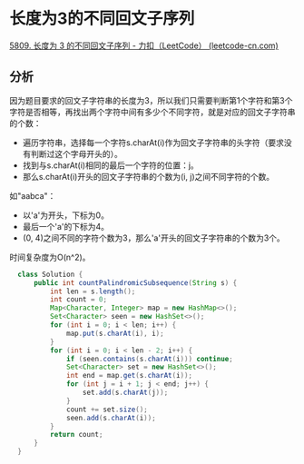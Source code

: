 # 长度为3的不同回文子序列

[5809. 长度为 3 的不同回文子序列 - 力扣（LeetCode） (leetcode-cn.com)](https://leetcode-cn.com/problems/unique-length-3-palindromic-subsequences/)

## 分析

因为题目要求的回文子字符串的长度为3，所以我们只需要判断第1个字符和第3个字符是否相等，再找出两个字符中间有多少个不同字符，就是对应的回文子字符串的个数：

*   遍历字符串，选择每一个字符s.charAt(i)作为回文子字符串的头字符（要求没有判断过这个字母开头的）。
*   找到与s.charAt(i)相同的最后一个字符的位置：j。
*   那么s.charAt(i)开头的回文子字符串的个数为(i, j)之间不同字符的个数。

如"aabca"：

*   以'a'为开头，下标为0。
*   最后一个'a'的下标为4。
*   (0, 4)之间不同的字符个数为3，那么'a'开头的回文子字符串的个数为3个。		

时间复杂度为O(n^2)。

```java
  class Solution {
      public int countPalindromicSubsequence(String s) {
          int len = s.length();
          int count = 0;
          Map<Character, Integer> map = new HashMap<>();
          Set<Character> seen = new HashSet<>();
          for (int i = 0; i < len; i++) {
              map.put(s.charAt(i), i);
          }
          for (int i = 0; i < len - 2; i++) {
              if (seen.contains(s.charAt(i))) continue;
              Set<Character> set = new HashSet<>();
              int end = map.get(s.charAt(i));
              for (int j = i + 1; j < end; j++) {
                  set.add(s.charAt(j));
              }
              count += set.size();
              seen.add(s.charAt(i));
          }
          return count;
      }
  }
```


